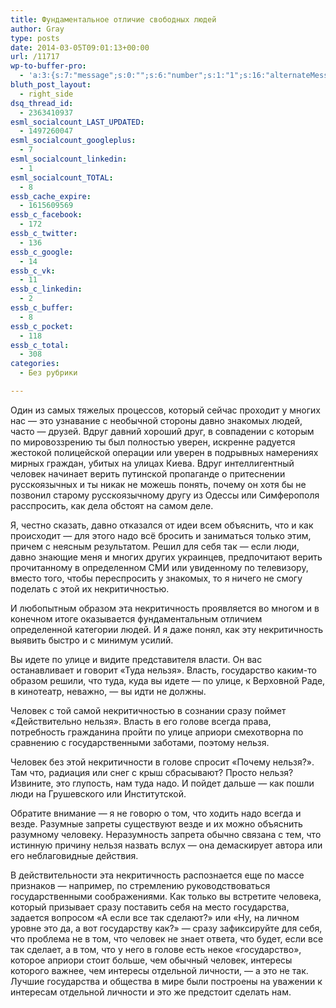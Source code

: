 ```yaml
---
title: Фундаментальное отличие свободных людей
author: Gray
type: posts
date: 2014-03-05T09:01:13+00:00
url: /11717
wp-to-buffer-pro:
  - 'a:3:{s:7:"message";s:0:"";s:6:"number";s:1:"1";s:16:"alternateMessage";s:0:"";}'
bluth_post_layout:
  - right_side
dsq_thread_id:
  - 2363410937
esml_socialcount_LAST_UPDATED:
  - 1497260047
esml_socialcount_googleplus:
  - 7
esml_socialcount_linkedin:
  - 1
esml_socialcount_TOTAL:
  - 8
essb_cache_expire:
  - 1615609569
essb_c_facebook:
  - 172
essb_c_twitter:
  - 136
essb_c_google:
  - 14
essb_c_vk:
  - 11
essb_c_linkedin:
  - 2
essb_c_buffer:
  - 8
essb_c_pocket:
  - 118
essb_c_total:
  - 308
categories:
  - Без рубрики

---
```








Один из самых тяжелых процессов, который сейчас проходит у многих нас — это узнавание с необычной стороны давно знакомых людей, часто — друзей. Вдруг давний хороший друг, в совпадении с которым по мировоззрению ты был полностью уверен, искренне радуется жестокой полицейской операции или уверен в подрывных намерениях мирных граждан, убитых на улицах Киева. Вдруг интеллигентный человек начинает верить путинской пропаганде о притеснении русскоязычных и ты никак не можешь понять, почему он хотя бы не позвонил старому русскоязычному другу из Одессы или Симферополя расспросить, как дела обстоят на самом деле.

Я, честно сказать, давно отказался от идеи всем объяснить, что и как происходит — для этого надо всё бросить и заниматься только этим, причем с неясным результатом. Решил для себя так — если люди, давно знающие меня и многих других украинцев, предпочитают верить прочитанному в определенном СМИ или увиденному по телевизору, вместо того, чтобы переспросить у знакомых, то я ничего не смогу поделать с этой их некритичностью.

И любопытным образом эта некритичность проявляется во многом и в конечном итоге оказывается фундаментальным отличием определенной категории людей. И я даже понял, как эту некритичность выявить быстро и с минимум усилий.

Вы идете по улице и видите представителя власти. Он вас останавливает и говорит &#171;Туда нельзя&#187;. Власть, государство каким-то образом решили, что туда, куда вы идете — по улице, к Верховной Раде, в кинотеатр, неважно, — вы идти не должны.

Человек с той самой некритичностью в сознании сразу поймет &#171;Действительно нельзя&#187;. Власть в его голове всегда права, потребность гражданина пройти по улице априори смехотворна по сравнению с государственными заботами, поэтому нельзя.

Человек без этой некритичности в голове спросит &#171;Почему нельзя?&#187;. Там что, радиация или снег с крыш сбрасывают? Просто нельзя? Извините, это глупость, нам туда надо. И пойдет дальше — как пошли люди на Грушевского или Институтской.

Обратите внимание — я не говорю о том, что ходить надо всегда и везде. Разумные запреты существуют везде и их можно объяснить разумному человеку. Неразумность запрета обычно связана с тем, что истинную причину нельзя назвать вслух — она демаскирует автора или его неблаговидные действия.

В действительности эта некритичность распознается еще по массе признаков — например, по стремлению руководствоваться государственными соображениями. Как только вы встретите человека, который призывает сразу поставить себя на место государства, задается вопросом &#171;А если все так сделают?&#187; или &#171;Ну, на личном уровне это да, а вот государству как?&#187; — сразу зафиксируйте для себя, что проблема не в том, что человек не знает ответа, что будет, если все так сделает, а в том, что у него в голове есть некое &#171;государство&#187;, которое априори стоит больше, чем обычный человек, интересы которого важнее, чем интересы отдельной личности, — а это не так. Лучшие государства и общества в мире были построены на уважении к интересам отдельной личности и это же предстоит сделать нам.